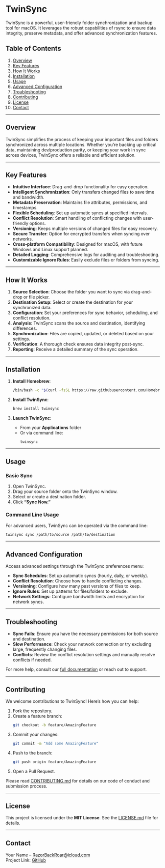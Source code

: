 # TwinSync

TwinSync is a powerful, user-friendly folder synchronization and backup tool for macOS. It leverages the robust capabilities of rsync to ensure data integrity, preserve metadata, and offer advanced synchronization features.

## Table of Contents

1. [Overview](#overview)  
2. [Key Features](#key-features)  
3. [How It Works](#how-it-works)  
4. [Installation](#installation)  
5. [Usage](#usage)  
6. [Advanced Configuration](#advanced-configuration)  
7. [Troubleshooting](#troubleshooting)  
8. [Contributing](#contributing)  
9. [License](#license)  
10. [Contact](#contact)  

---

## Overview

TwinSync simplifies the process of keeping your important files and folders synchronized across multiple locations. Whether you're backing up critical data, maintaining dev/production parity, or keeping your work in sync across devices, TwinSync offers a reliable and efficient solution.

---

## Key Features

- **Intuitive Interface**: Drag-and-drop functionality for easy operation.  
- **Intelligent Synchronization**: Only transfers changed files to save time and bandwidth.  
- **Metadata Preservation**: Maintains file attributes, permissions, and timestamps.  
- **Flexible Scheduling**: Set up automatic syncs at specified intervals.  
- **Conflict Resolution**: Smart handling of conflicting changes with user-friendly options.  
- **Versioning**: Keeps multiple versions of changed files for easy recovery.  
- **Secure Transfer**: Option for encrypted transfers when syncing over networks.  
- **Cross-platform Compatibility**: Designed for macOS, with future Windows and Linux support planned.  
- **Detailed Logging**: Comprehensive logs for auditing and troubleshooting.  
- **Customizable Ignore Rules**: Easily exclude files or folders from syncing.  

---

## How It Works

1. **Source Selection**: Choose the folder you want to sync via drag-and-drop or file picker.  
2. **Destination Setup**: Select or create the destination for your synchronized data.  
3. **Configuration**: Set your preferences for sync behavior, scheduling, and conflict resolution.  
4. **Analysis**: TwinSync scans the source and destination, identifying differences.  
5. **Synchronization**: Files are copied, updated, or deleted based on your settings.  
6. **Verification**: A thorough check ensures data integrity post-sync.  
7. **Reporting**: Receive a detailed summary of the sync operation.  

---

## Installation

1. **Install Homebrew**:  
   ```bash
   /bin/bash -c "$(curl -fsSL https://raw.githubusercontent.com/Homebrew/install/HEAD/install.sh)"
   ```

2. **Install TwinSync**:  
   ```bash
   brew install twinsync
   ```

3. **Launch TwinSync**:  
   - From your **Applications** folder  
   - Or via command line:  
     ```bash
     twinsync
     ```

---

## Usage

### Basic Sync

1. Open TwinSync.  
2. Drag your source folder onto the TwinSync window.  
3. Select or create a destination folder.  
4. Click **“Sync Now.”**

### Command Line Usage

For advanced users, TwinSync can be operated via the command line:

```bash
twinsync sync /path/to/source /path/to/destination
```

---

## Advanced Configuration

Access advanced settings through the TwinSync preferences menu:

- **Sync Schedules**: Set up automatic syncs (hourly, daily, or weekly).  
- **Conflict Resolution**: Choose how to handle conflicting changes.  
- **Versioning**: Configure how many past versions of files to keep.  
- **Ignore Rules**: Set up patterns for files/folders to exclude.  
- **Network Settings**: Configure bandwidth limits and encryption for network syncs.  

---

## Troubleshooting

- **Sync Fails**: Ensure you have the necessary permissions for both source and destination.  
- **Slow Performance**: Check your network connection or try excluding large, frequently changing files.  
- **Conflicts**: Review the conflict resolution settings and manually resolve conflicts if needed.  

For more help, consult our [full documentation](https://twinsync.docs.example.com) or reach out to support.

---

## Contributing

We welcome contributions to TwinSync! Here’s how you can help:

1. Fork the repository.  
2. Create a feature branch:  
   ```bash
   git checkout -b feature/AmazingFeature
   ```
3. Commit your changes:  
   ```bash
   git commit -m "Add some AmazingFeature"
   ```
4. Push to the branch:  
   ```bash
   git push origin feature/AmazingFeature
   ```
5. Open a Pull Request.

Please read [CONTRIBUTING.md](CONTRIBUTING.md) for details on our code of conduct and submission process.

---

## License

This project is licensed under the **MIT License**. See the [LICENSE.md](LICENSE.md) file for details.

---

## Contact

Your Name – [RazorBackRoar@icloud.com](mailto:RazorBackRoar@icloud.com)  
Project Link: [GitHub](https://github.com/RazorBackRoar/twinsync)

